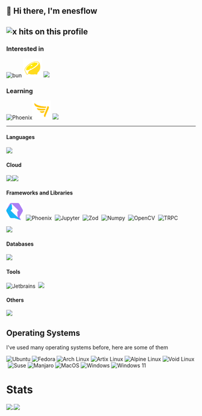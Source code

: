 ## 👋 Hi there, I'm enesflow

![x hits on this profile](https://hits.seeyoufarm.com/api/count/incr/badge.svg?url=https://github.com/enesflow/hit-counter)
---

### Interested in

<img alt="bun" src="https://user-images.githubusercontent.com/709451/182802334-d9c42afe-f35d-4a7b-86ea-9985f73f20c3.png" height="40px" />&nbsp;<img alt="fresh" height="50px" src="https://raw.githubusercontent.com/enesflow/enesflow/main/fresh.png"/>&nbsp;<img src="https://skillicons.dev/icons?i=jest,kubernetes,deno,actix,rabbitmq,lit,tauri&theme=dark">

### Learning

<img alt="Phoenix" height="50px" src="https://cdn.jsdelivr.net/gh/devicons/devicon/icons/phoenix/phoenix-original.svg" /><img alt="Imba" height="50px" src="https://raw.githubusercontent.com/imba/branding-imba/master/yellow-wing-logo/imba.svg">&nbsp;<img src="https://skillicons.dev/icons?i=rust,figma,redis&theme=dark">

---

#### Languages

<img src="https://skillicons.dev/icons?i=html,css,javascript,typescript,cpp,python,elixir,dart,bash&theme=dark"/>

#### Cloud

<img src="https://upload.wikimedia.org/wikipedia/commons/d/d0/Google_Colaboratory_SVG_Logo.svg" height="50px" /><img src="https://skillicons.dev/icons?i=heroku,cloudflare,workers,firebase,aws,netlify,replit&theme=dark">

#### Frameworks and Libraries

<img alt="Qwik" width="44px" src="https://raw.githubusercontent.com/BuilderIO/qwik/4ddb1f1382dbbd0c2651893625fc91c6cac5eb7c/packages/docs/public/logos/qwik-logo.svg" />&nbsp;&nbsp;<img alt="Phoenix" height="50px" src="https://cdn.jsdelivr.net/gh/devicons/devicon/icons/phoenix/phoenix-original.svg" />&nbsp;&nbsp;<img alt="Jupyter" width="50px" src="https://cdn.jsdelivr.net/gh/devicons/devicon/icons/jupyter/jupyter-original.svg" />&nbsp;&nbsp;<img alt="Zod" height="50px" src="https://zod.dev/logo.svg" />&nbsp;&nbsp;<img alt="Numpy" width="44px" src="https://cdn.jsdelivr.net/gh/devicons/devicon/icons/numpy/numpy-original.svg" />&nbsp;&nbsp;<img alt="OpenCV" width="44px" src="https://cdn.jsdelivr.net/gh/devicons/devicon/icons/opencv/opencv-original.svg" />&nbsp;&nbsp;<img alt="TRPC" height="50px" src="https://trpc.io/img/logo.svg" />

<img src="https://skillicons.dev/icons?i=svelte,jquery,sass,prisma,apollo,styledcomponents,processing,vue,react,nextjs,threejs,nodejs,express,flask,tailwindcss,flutter,tensorflow,graphql&theme=dark&perline=7">

#### Databases

<img src="https://skillicons.dev/icons?i=sqlite,mongodb,mysql,postgresql,redis&theme=dark">

#### Tools

<img alt="Jetbrains" width="50px" src="https://cdn.jsdelivr.net/gh/devicons/devicon/icons/jetbrains/jetbrains-original.svg" />&nbsp;&nbsp;<img src="https://skillicons.dev/icons?i=git,docker,postman,github,linux,vim,neovim,vscode,vite&theme=dark">

#### Others

<img src="https://skillicons.dev/icons?i=bots,godot&theme=dark">

## Operating Systems

I've used many operating systems before, here are some of them

<img alt="Ubuntu" src="https://img.shields.io/badge/Ubuntu-E95420?style=for-the-badge&logo=ubuntu&logoColor=white">&nbsp;<img alt="Fedora" src="https://img.shields.io/badge/Fedora-294172?style=for-the-badge&logo=fedora&logoColor=white">&nbsp;<img alt="Arch Linux" src="https://img.shields.io/badge/Arch_Linux-1793D1?style=for-the-badge&logo=arch-linux&logoColor=white">&nbsp;<img alt="Artix Linux" src="https://img.shields.io/badge/Artix_Linux-1793D1?style=for-the-badge&logo=arch-linux&logoColor=white">&nbsp;<img alt="Alpine Linux" src="https://img.shields.io/badge/Alpine_Linux-0D597F?style=for-the-badge&logo=alpine-linux&logoColor=white">&nbsp;<img alt="Void Linux" src="https://img.shields.io/badge/Void_Linux-000000?style=for-the-badge&logo=linux&logoColor=white">&nbsp;<img alt="Suse" src="https://img.shields.io/badge/Suse-0C322C?style=for-the-badge&logo=suse&logoColor=white">&nbsp;<img alt="Manjaro" src="https://img.shields.io/badge/Manjaro-35BF5C?style=for-the-badge&logo=manjaro&logoColor=white">&nbsp;<img alt="MacOS" src="https://img.shields.io/badge/MacOS-000000?style=for-the-badge&logo=apple&logoColor=white">&nbsp;<img alt="Windows" src="https://img.shields.io/badge/Windows-0078D6?style=for-the-badge&logo=windows&logoColor=white">&nbsp;<img alt="Windows 11" src="https://img.shields.io/badge/Windows_11-0078D6?style=for-the-badge&logo=windows&logoColor=white">

# Stats

<a href="https://github.com/enesflow">
  <img align="center" src="https://github-readme-stats-eight-phi-59.vercel.app/api?username=enesflow&theme=dark" />
</a>
<a href="https://github.com/enesflow">
  <img align="center" src="https://github-readme-stats-eight-phi-59.vercel.app/api/top-langs/?username=enesflow&layout=compact&exclude_repo=enesflow.github.io&theme=dark" />
</a>
